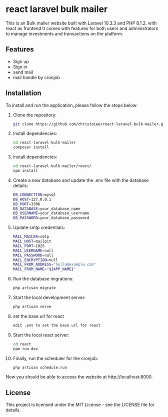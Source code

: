 # react laravel bulk mailer

This is an Bulk mailer website built with Laravel 10.3.3 and PHP 8.1.2. with react as frontend  It comes with features for both users and administrators to manage investments and transactions on the platform.

## Features


- Sign up
- Sign in
- send mail
- mail handle by cronjob

## Installation

To install and run the application, please follow the steps below:

1. Clone the repository:

   ```bash
   git clone https://github.com/christaiwo/react-laravel-bulk-mailer.git
2. Install dependencies:
   ```bash
   cd react-laravel-bulk-mailer
   composer install
2. Install dependencies:
   ```bash
   cd react-laravel-bulk-mailer/react/
   npm install
3. Create a new database and update the .env file with the database details:
   ```bash
   DB_CONNECTION=mysql
   DB_HOST=127.0.0.1
   DB_PORT=3306
   DB_DATABASE=your_database_name
   DB_USERNAME=your_database_username
   DB_PASSWORD=your_database_password
3. Update smtp credentials:
   ```bash
   MAIL_MAILER=smtp
   MAIL_HOST=mailpit
   MAIL_PORT=1025
   MAIL_USERNAME=null
   MAIL_PASSWORD=null
   MAIL_ENCRYPTION=null
   MAIL_FROM_ADDRESS="hello@example.com"
   MAIL_FROM_NAME="${APP_NAME}"
6. Run the database migrations:
   ```bash
   php artisan migrate
9. Start the local development server:
   ```bash
   php artisan serve
9. set the base url for react
    ```bash
    edit .env to set the base url for react
9. Start the local react server:
    ```bash
    cd react
    npm run dev
9. Finally, run the scheduler for the cronjob:
   ```bash
   php artisan schedule:run 

Now you should be able to access the website at http://localhost:8000.

## License
This project is licensed under the MIT License - see the LICENSE file for details.